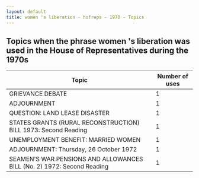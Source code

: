 ```yaml
---
layout: default
title: women 's liberation - hofreps - 1970 - Topics
---
```

## Topics when the phrase **women 's liberation** was used in the House of Representatives during the 1970s

| Topic | Number of uses |
|--------------|----------------|
|GRIEVANCE DEBATE|1|
|ADJOURNMENT|1|
|QUESTION: LAND LEASE DISASTER|1|
|STATES GRANTS (RURAL RECONSTRUCTION) BILL 1973: Second Reading|1|
|UNEMPLOYMENT BENEFIT: MARRIED WOMEN|1|
|ADJOURNMENT: Thursday, 26 October 1972|1|
|SEAMEN'S WAR PENSIONS AND ALLOWANCES BILL (No. 2) 1972: Second Reading|1|
